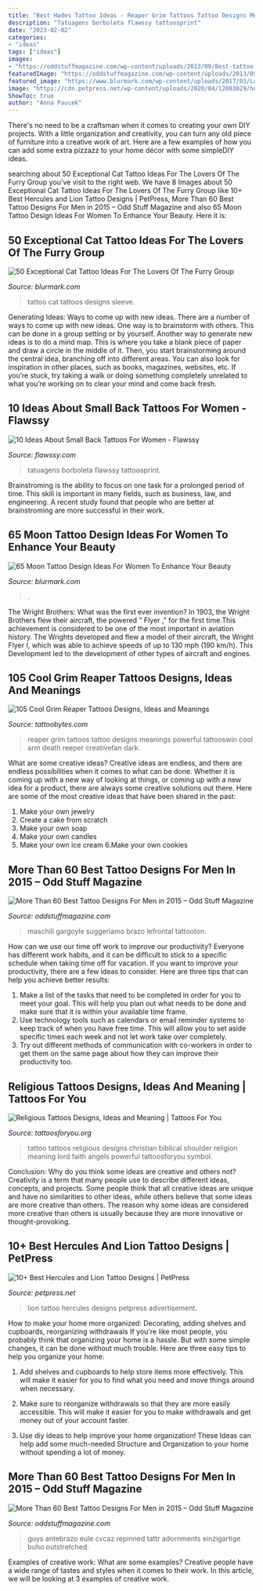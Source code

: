 ```yaml
---
title: "Best Hades Tattoo Ideas - Reaper Grim Tattoos Tattoo Designs Meanings Powerful Tattooswin Cool Arm Death Reeper Creativefan Dark"
description: "Tatuagens borboleta flawssy tattoosprint"
date: "2023-02-02"
categories:
- "ideas"
tags: ["ideas"]
images:
- "https://oddstuffmagazine.com/wp-content/uploads/2013/09/Best-tattoo-designs-for-Men-46-599x800.jpg"
featuredImage: "https://oddstuffmagazine.com/wp-content/uploads/2013/09/Best-tattoo-designs-for-Men-26-417x800.jpg"
featured_image: "https://www.blurmark.com/wp-content/uploads/2017/03/Lace-Moon-Tattoo.jpg"
image: "https://cdn.petpress.net/wp-content/uploads/2020/04/12003029/hercules-lion-tattoo-scaled.jpg"
ShowToc: true
author: "Anna Paucek"
---
```



There's no need to be a craftsman when it comes to creating your own DIY projects. With a little organization and creativity, you can turn any old piece of furniture into a creative work of art. Here are a few examples of how you can add some extra pizzazz to your home décor with some simpleDIY ideas.

	

		
searching about 50 Exceptional Cat Tattoo Ideas For The Lovers Of The Furry Group you've visit to the right web. We have 8 Images about 50 Exceptional Cat Tattoo Ideas For The Lovers Of The Furry Group like 10+ Best Hercules and Lion Tattoo Designs | PetPress, More Than 60 Best Tattoo Designs For Men in 2015 – Odd Stuff Magazine and also 65 Moon Tattoo Design Ideas For Women To Enhance Your Beauty. Here it is:
		
    
## 50 Exceptional Cat Tattoo Ideas For The Lovers Of The Furry Group

<img loading=lazy src="http://www.blurmark.com/wp-content/uploads/2017/06/Great-Work-Black-Cat-Tattoo-On-Sleeve.jpg" onerror="this.onerror=null;this.src='https://tse2.mm.bing.net/th?id=OIP.ZLnrTvrpd5oUFh4-wddQkwHaJ3&amp;pid=15.1';" alt="50 Exceptional Cat Tattoo Ideas For The Lovers Of The Furry Group">

_Source: blurmark.com_

>tattoo cat tattoos designs sleeve. 

	

Generating Ideas: Ways to come up with new ideas.
There are a number of ways to come up with new ideas. One way is to brainstorm with others. This can be done in a group setting or by yourself. Another way to generate new ideas is to do a mind map. This is where you take a blank piece of paper and draw a circle in the middle of it. Then, you start brainstorming around the central idea, branching off into different areas. You can also look for inspiration in other places, such as books, magazines, websites, etc. If you’re stuck, try taking a walk or doing something completely unrelated to what you’re working on to clear your mind and come back fresh.

    
## 10 Ideas About Small Back Tattoos For Women - Flawssy

<img loading=lazy src="https://www.flawssy.com/wp-content/uploads/2016/06/Small-Butterfly-Tattoos-for-Women-3.jpg" onerror="this.onerror=null;this.src='https://tse3.mm.bing.net/th?id=OIP.9ii_Z6jamskNf4s7pVuJggHaLI&amp;pid=15.1';" alt="10 Ideas About Small Back Tattoos For Women - Flawssy">

_Source: flawssy.com_

>tatuagens borboleta flawssy tattoosprint. 

	

Brainstroming is the ability to focus on one task for a prolonged period of time. This skill is important in many fields, such as business, law, and engineering. A recent study found that people who are better at brainstroming are more successful in their work.

    
## 65 Moon Tattoo Design Ideas For Women To Enhance Your Beauty

<img loading=lazy src="https://www.blurmark.com/wp-content/uploads/2017/03/Lace-Moon-Tattoo.jpg" onerror="this.onerror=null;this.src='https://tse1.mm.bing.net/th?id=OIP.lmk2PD66TnL-OaWsn_L_YAHaKG&amp;pid=15.1';" alt="65 Moon Tattoo Design Ideas For Women To Enhance Your Beauty">

_Source: blurmark.com_

>. 

	

The Wright Brothers: What was the first ever invention?
In 1903, the Wright Brothers flew their aircraft, the powered " Flyer ," for the first time.This achievement is considered to be one of the most important in aviation history. The Wrights developed and flew a model of their aircraft, the Wright Flyer I, which was able to achieve speeds of up to 130 mph (190 km/h). This Development led to the development of other types of aircraft and engines.

    
## 105 Cool Grim Reaper Tattoos Designs, Ideas And Meanings

<img loading=lazy src="https://www.tattoobytes.com/wp-content/uploads/2016/12/The-Grim-Reaper-Tattoo-on-Arm.jpg" onerror="this.onerror=null;this.src='https://tse4.mm.bing.net/th?id=OIP.WHonh5jfaYvZuZQgiHSjpwHaJ4&amp;pid=15.1';" alt="105 Cool Grim Reaper Tattoos Designs, Ideas and Meanings">

_Source: tattoobytes.com_

>reaper grim tattoos tattoo designs meanings powerful tattooswin cool arm death reeper creativefan dark. 

	

What are some creative ideas?
Creative ideas are endless, and there are endless possibilities when it comes to what can be done. Whether it is coming up with a new way of looking at things, or coming up with a new idea for a product, there are always some creative solutions out there. Here are some of the most creative ideas that have been shared in the past:
1. Make your own jewelry 
2. Create a cake from scratch 
3. Make your own soap 
4. Make your own candles 
5. Make your own ice cream 
6.Make your own cookies 

    
## More Than 60 Best Tattoo Designs For Men In 2015 – Odd Stuff Magazine

<img loading=lazy src="https://oddstuffmagazine.com/wp-content/uploads/2013/09/Best-tattoo-designs-for-Men-46-599x800.jpg" onerror="this.onerror=null;this.src='https://tse4.mm.bing.net/th?id=OIP.eKGJGQK9Bf9ieFuOnv-l-gHaJ5&amp;pid=15.1';" alt="More Than 60 Best Tattoo Designs For Men in 2015 – Odd Stuff Magazine">

_Source: oddstuffmagazine.com_

>maschili gargoyle suggeriamo brazo lefrontal tattooton. 

	

How can we use our time off work to improve our productivity?
Everyone has different work habits, and it can be difficult to stick to a specific schedule when taking time off for vacation. If you want to improve your productivity, there are a few ideas to consider. Here are three tips that can help you achieve better results: 
1. Make a list of the tasks that need to be completed in order for you to meet your goal. This will help you plan out what needs to be done and make sure that it is within your available time frame. 
2. Use technology tools such as calendars or email reminder systems to keep track of when you have free time. This will allow you to set aside specific times each week and not let work take over completely. 
3. Try out different methods of communication with co-workers in order to get them on the same page about how they can improve their productivity too.

    
## Religious Tattoos Designs, Ideas And Meaning | Tattoos For You

<img loading=lazy src="http://www.tattoosforyou.org/wp-content/uploads/2013/09/Religious-Tattoo-Designs-For-Men-764x1024.jpg" onerror="this.onerror=null;this.src='https://tse4.mm.bing.net/th?id=OIP.xOn1c8wnxqDBKsMxuWXgvgHaJ7&amp;pid=15.1';" alt="Religious Tattoos Designs, Ideas and Meaning | Tattoos For You">

_Source: tattoosforyou.org_

>tattoo tattoos religious designs christian biblical shoulder religion meaning lord faith angels powerful tattoosforyou symbol. 

	

Conclusion: Why do you think some ideas are creative and others not?
Creativity is a term that many people use to describe different ideas, concepts, and projects. Some people think that all creative ideas are unique and have no similarities to other ideas, while others believe that some ideas are more creative than others. The reason why some ideas are considered more creative than others is usually because they are more innovative or thought-provoking.

    
## 10+ Best Hercules And Lion Tattoo Designs | PetPress

<img loading=lazy src="https://cdn.petpress.net/wp-content/uploads/2020/04/12003029/hercules-lion-tattoo-scaled.jpg" onerror="this.onerror=null;this.src='https://tse1.mm.bing.net/th?id=OIP.FjZ2KTODUcuiNwxuDgNI6QHaLG&amp;pid=15.1';" alt="10+ Best Hercules and Lion Tattoo Designs | PetPress">

_Source: petpress.net_

>lion tattoo hercules designs petpress advertisement. 

	

How to make your home more organized: Decorating, adding shelves and cupboards, reorganizing withdrawals
If you're like most people, you probably think that organizing your home is a hassle. But with some simple changes, it can be done without much trouble. Here are three easy tips to help you organize your home: 
1) Add shelves and cupboards to help store items more effectively. This will make it easier for you to find what you need and move things around when necessary.

2) Make sure to reorganize withdrawals so that they are more easily accessible. This will make it easier for you to make withdrawals and get money out of your account faster.

3) Use diy ideas to help improve your home organization! These Ideas can help add some much-needed Structure and Organization to your home without spending a lot of money.

    
## More Than 60 Best Tattoo Designs For Men In 2015 – Odd Stuff Magazine

<img loading=lazy src="https://oddstuffmagazine.com/wp-content/uploads/2013/09/Best-tattoo-designs-for-Men-26-417x800.jpg" onerror="this.onerror=null;this.src='https://tse3.mm.bing.net/th?id=OIP.qj1uyD_lW6vK1VY2SZ9xSwAAAA&amp;pid=15.1';" alt="More Than 60 Best Tattoo Designs For Men in 2015 – Odd Stuff Magazine">

_Source: oddstuffmagazine.com_

>guys antebrazo eule cvcaz repinned tattr adornments einzigartige buho outstretched. 

	

Examples of creative work: What are some examples?
Creative people have a wide range of tastes and styles when it comes to their work. In this article, we will be looking at 3 examples of creative work.

